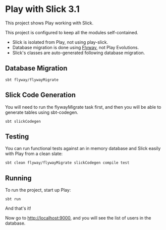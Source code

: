 # Play with Slick 3.1

This project shows Play working with Slick.  

This project is configured to keep all the modules self-contained. 

* Slick is isolated from Play, not using play-slick.  
* Database migration is done using [Flyway](https://flywaydb.org/), not Play Evolutions.
* Slick's classes are auto-generated following database migration.

## Database Migration

```
sbt flyway/flywayMigrate
```

## Slick Code Generation

You will need to run the flywayMigrate task first, and then you will be able to generate tables using sbt-codegen.

```
sbt slickCodegen
```

## Testing

You can run functional tests against an in memory database and Slick easily with Play from a clean slate:

```
sbt clean flyway/flywayMigrate slickCodegen compile test
```

## Running

To run the project, start up Play:

```
sbt run
```


And that's it! 
 
Now go to [http://localhost:9000](http://localhost:9000), and you will see the list of users in the database.
